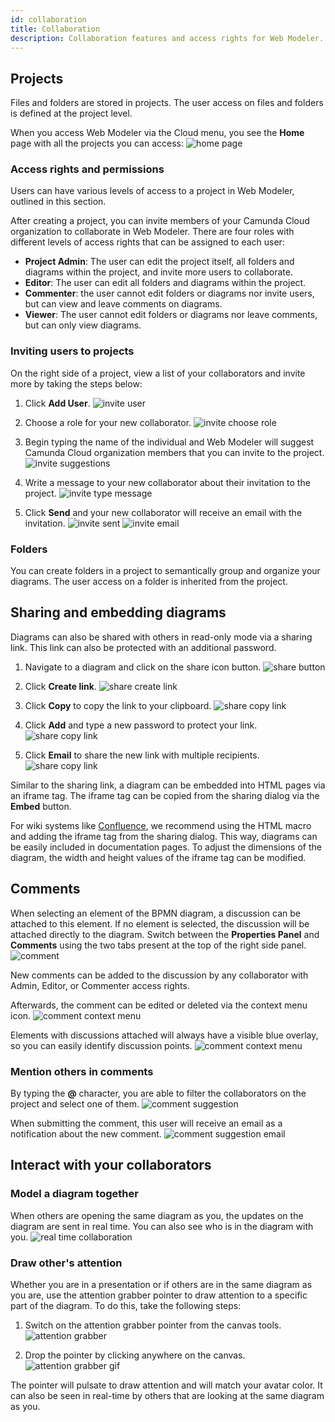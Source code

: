 ```yaml
---
id: collaboration
title: Collaboration
description: Collaboration features and access rights for Web Modeler.
---
```


## Projects

Files and folders are stored in projects.
The user access on files and folders is defined at the project level.

When you access Web Modeler via the Cloud menu, you see the **Home** page with all the projects you can access:
![home page](img/collaboration/web-modeler-home.png)

### Access rights and permissions

Users can have various levels of access to a project in Web Modeler, outlined in this section.

After creating a project, you can invite members of your Camunda Cloud organization to collaborate in Web Modeler.
There are four roles with different levels of access rights that can be assigned to each user:

* **Project Admin**: The user can edit the project itself, all folders and diagrams within the project, and invite more users to collaborate.
* **Editor**: The user can edit all folders and diagrams within the project.
* **Commenter**: the user cannot edit folders or diagrams nor invite users, but can view and leave comments on diagrams.
* **Viewer**: The user cannot edit folders or diagrams nor leave comments, but can only view diagrams.

### Inviting users to projects

On the right side of a project, view a list of your collaborators and invite more by taking the steps below:

1. Click **Add User**.
![invite user](img/collaboration/web-modeler-collaborator-invite-modal-opened.png)

2. Choose a role for your new collaborator.
![invite choose role](img/collaboration/web-modeler-collaborator-invite-choose-role.png)

3. Begin typing the name of the individual and Web Modeler will suggest Camunda Cloud organization members that you can invite to the project.
![invite suggestions](img/collaboration/web-modeler-collaborator-invite-suggestions.png)

4. Write a message to your new collaborator about their invitation to the project.
![invite type message](img/collaboration/web-modeler-collaborator-invite-type-message.png)

5. Click **Send** and your new collaborator will receive an email with the invitation.
![invite sent](img/collaboration/web-modeler-collaborator-invite-sent.png)
![invite email](img/collaboration/web-modeler-collaborator-invite-email.png)

### Folders

You can create folders in a project to semantically group and organize your diagrams.
The user access on a folder is inherited from the project.

## Sharing and embedding diagrams

Diagrams can also be shared with others in read-only mode via a sharing link.
This link can also be protected with an additional password.

1. Navigate to a diagram and click on the share icon button.
![share button](img/collaboration/web-modeler-share-icon-button.png)

2. Click **Create link**.
![share create link](img/collaboration/web-modeler-share-modal.png)

1. Click **Copy** to copy the link to your clipboard.
![share copy link](img/collaboration/web-modeler-share-modal-create.png)

1. Click **Add** and type a new password to protect your link.
![share copy link](img/collaboration/web-modeler-share-modal-password-protect.png)

5. Click **Email** to share the new link with multiple recipients.
![share copy link](img/collaboration/web-modeler-share-modal-email.png)

Similar to the sharing link, a diagram can be embedded into HTML pages via an iframe tag. The iframe tag can be copied from the sharing dialog via the **Embed** button.

For wiki systems like [Confluence](https://www.atlassian.com/software/confluence), we recommend using the HTML macro and adding the iframe tag from the sharing dialog. This way, diagrams can be easily included in documentation pages. To adjust the dimensions of the diagram, the width and height values of the iframe tag can be modified.

## Comments

When selecting an element of the BPMN diagram, a discussion can be attached to this element. If no element is selected, the discussion will be attached directly to the diagram.
Switch between the **Properties Panel** and **Comments** using the two tabs present at the top of the right side panel.
![comment](img/collaboration/web-modeler-comment-type-here.png)

New comments can be added to the discussion by any collaborator with Admin, Editor, or Commenter access rights.

Afterwards, the comment can be edited or deleted via the context menu icon.
![comment context menu](img/collaboration/web-modeler-comment-with-context-menu.png)

Elements with discussions attached will always have a visible blue overlay, so you can easily identify discussion points.
![comment context menu](img/collaboration/web-modeler-comment-overlay-on-diagram.png)

### Mention others in comments

By typing the **@** character, you are able to filter the collaborators on the project and select one of them.
![comment suggestion](img/collaboration/web-modeler-comment-mention-suggestions.png)

When submitting the comment, this user will receive an email as a notification about the new comment.
![comment suggestion email](img/collaboration/web-modeler-comment-mention-email.png)

## Interact with your collaborators

### Model a diagram together

When others are opening the same diagram as you, the updates on the diagram are sent in real time. You can also see who is in the diagram with you.
![real time collaboration](img/real-time-collaboration.png)

### Draw other's attention

Whether you are in a presentation or if others are in the same diagram as you are, use the attention grabber pointer to draw attention to a specific part of the diagram. To do this, take the following steps:

1. Switch on the attention grabber pointer from the canvas tools.
![attention grabber](img/attention-grabber.png)

2. Drop the pointer by clicking anywhere on the canvas.
![attention grabber gif](img/attention-grabber-pointer-pulse.gif)

The pointer will pulsate to draw attention and will match your avatar color.
It can also be seen in real-time by others that are looking at the same diagram as you.
